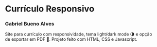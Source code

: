 # Currículo Responsivo
### Gabriel Bueno Alves
Site para currículo com responsividade, tema light/dark mode 🌗 e opção de exportar em PDF 📄. Projeto feito com HTML, CSS e Javascript. 

